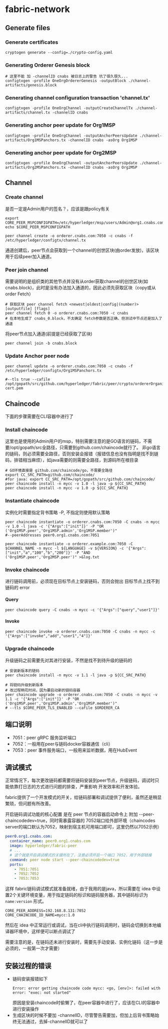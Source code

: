 # fabric-network

## Generate files

### Generate certificates
```shell
cryptogen generate --config=./crypto-config.yaml
```

### Generating Orderer Genesis block
```shell
# 这里不能 加 -channelID cnabs 被日志上的警告 坑了很久很久...
configtxgen -profile OneOrgOrdererGenesis -outputBlock ./channel-artifacts/genesis.block
```

###  Generating channel configuration transaction 'channel.tx'

``` shell
configtxgen -profile OneOrgChannel -outputCreateChannelTx ./channel-artifacts/channel.tx -channelID cnabs
```

### Generating anchor peer update for Org1MSP
``` shell
configtxgen -profile OneOrgChannel -outputAnchorPeersUpdate ./channel-artifacts/Org1MSPanchors.tx -channelID cnabs -asOrg Org1MSP
```

### Generating anchor peer update for Org2MSP
``` shell
configtxgen -profile OneOrgChannel -outputAnchorPeersUpdate ./channel-artifacts/Org2MSPanchors.tx -channelID cnabs -asOrg Org2MSP
```

## Channel

### Create channel

是否一定是Admin用户的签名？，应该是跟policy有关

```shell
export CORE_PEER_MSPCONFIGPATH=/etc/hyperledger/msp/users/Admin@org1.cnabs.com/msp
echo $CORE_PEER_MSPCONFIGPATH

peer channel create -o orderer.cnabs.com:7050 -c cnabs -f /etc/hyperledger/configtx/channel.tx
```

通道创建后，peer节点会获取到一个channel的创世区块(由order发放)，该区块用于后续peer加入通道。

### Peer join channel
需要说明的是组织类的其他节点并没有从order获取channel的创世区块(如 cnabs.block)，此时是没有办法加入通道的，因此必须先获取区块（copy或从order Fetch）

``` shell
# 获取区块 peer channel fetch <newest|oldest|config|(number)> [outputfile] [flags]
peer channel fetch 0 -o orderer.cnabs.com:7050 -c cnabs
# 在本地生成了 cnabs_0.block，不太确定 fetch参数是否正确，但测试中节点还是加入了通道
```

将peer节点加入通道(前提是已经获取了区块)

```shell
peer channel join -b cnabs.block
```

### Update Anchor peer node

```shell
peer channel update -o orderer.cnabs.com:7050 -c cnabs -f /etc/hyperledger/configtx/Org1MSPanchors.tx 

#--tls true --cafile /opt/gopath/src/github.com/hyperledger/fabric/peer/crypto/ordererOrganizations/cnabs.com/orderers/orderer.cnabs.com/msp/tlscacerts/tlsca.cnabs.com-cert.pem
```

## Chaincode

下面的步骤需要在CLI容器中进行了

### Install chaincode

这里也是使用的Admin用户的msp，特别需要注意的是GO语言的链码，不需要/opt/gopath/src全路径，只需要到github.com/chaincode就行了。
非go语言的链码，则必须需要全路径，否则安装会报错（报错信息也没有指明是找不到链码，排错相当麻烦），如java需要的则需要全路径，到源码所在根目录

``` shell
# GO环境直接是 github.com/chaincode/go，不需要全路径
export CC_SRC_PATH=github.com/chaincode/
#for java: export CC_SRC_PATH=/opt/gopath/src/github.com/chaincode/
peer chaincode install -n mycc -v 1.0 -l java -p ${CC_SRC_PATH}
peer chaincode install -n mycc -v 1.0 -p ${CC_SRC_PATH}
```

### Instantiate chaincode
实例化时需要指定背书策略 -P, 不指定则使用默认策略
``` shell
peer chaincode instantiate -o orderer.cnabs.com:7050 -C cnabs -n mycc -v 1.0 -l java -c '{"Args":["init"]}' -P "OR ('Org1MSP.peer','Org1MSP.admin','Org1MSP.member')"
#--peerAddresses peer0.org1.cnabs.com:7051

peer chaincode instantiate -o orderer.example.com:7050 -C $CHANNEL_NAME -n mycc -l ${LANGUAGE} -v ${VERSION} -c '{"Args":["init","a","100","b","200"]}' -P "AND ('Org1MSP.peer','Org2MSP.peer')" >&log.txt
```

### Invoke chaincode

进行链码调用前，必须现在目标节点上安装链码，否则会抛出 目标节点上找不到链码的 error

#### Query
``` shell
peer chaincode query -C cnabs -n mycc -c '{"Args":["query","user1"]}'
```

#### Invoke

``` shell
peer chaincode invoke -o orderer.cnabs.com:7050 -C cnabs -n mycc -c '{"Args":["invoke","add","user1","4"]}'
```

### Upgrade chaincode

升级链码之前需要先对其进行安装，不然是找不到待升级的链码的

``` shell
# 安装新版本的链码
peer chaincode install -n mycc -v 1.1 -l java -p ${CC_SRC_PATH}

# 将链码升级到新版本
# 改过程稍花时间，因为要启动新的链码容器
peer chaincode upgrade -o orderer.cnabs.com:7050 -C cnabs -n mycc -v 1.1 -c '{"Args":["init"]}' -P "OR ('Org1MSP.peer','Org1MSP.admin','Org1MSP.member')"
# --tls $CORE_PEER_TLS_ENABLED --cafile $ORDERER_CA
```

## 端口说明

- 7051：peer gRPC 服务监听端口
- 7052：一般用在peer与链码docker容器通信（cli）
- 7053：peer 事件服务端口，一般用来监听数据，用在HubEvent

## 调试模式

正常情况下，每次更改链码都需要将链码安装到peer节点，升级链码，调试时只能依靠打日志的方式进行问题的排查，严重影响
开发效率和开发体验。

fabric提供了一个开发模式的开关，给链码部署和调试提供了便利，虽然还是稍显繁琐，但问题有所改善。

开启链码调试功能的核心配置 是在 peer 节点的容器启动命令上 附加 --peer-chaincodedev=true，同时需暴露容器的
7052端口给外部环境（chaincodes server的端口默认为7052，映射到宿主机可用端口即可，这里仍然以7052示例）

``` yaml
peer0.org1.cnabs.com:
  container_name: peer0.org1.cnabs.com
  image: hyperledger/fabric-peer
  # ...
  # 这个就是开启调试模式的关键所在了，注意必须开启一个端口 7052，用于外部链接
  command: peer node start --peer-chaincodedev=true
  ports: 
    - 7051:7051
    - 7052:7052
    - 7053:7053
```

这样 fabric链码调试模式就准备就绪，由于我用的是java，所以需要在 idea 中设置2个关键环境变量，用于指定链码的标识和链码服务器，其中链码标识为 `name:version` 形式。

``` property
CORE_PEER_ADDRESS=192.168.8.131:7052
CORE_CHAINCODE_ID_NAME=mycc:1.0
```

然后在 idea 中正常运行或调试，当在cli中执行链码调用时，链码会切换到本地编译器环境中，这样便可以断点调试了

需要注意的是，在链码还未进行安装时，需要先手动安装、实例化链码（这一步是必须的，一般第一次才需要）

## 安装过程的错误
* 链码安装报错如下
  ```
  Error: error getting chaincode code mycc: <go, [env]>: failed with error: "exec: not started"
  ```
  原因是安装chaincode时偷懒了，在peer容器中进行了，应该在CLI的容器中进行安装操作
* 生成区块的时候不要加 -channelID，尽管警告需要加，但加上后背书策略始终无法通过，去掉-channelID就可以了

